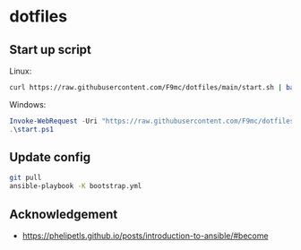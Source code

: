 # dotfiles

## Start up script

Linux:
```sh
curl https://raw.githubusercontent.com/F9mc/dotfiles/main/start.sh | bash
```

Windows:
```ps1
Invoke-WebRequest -Uri "https://raw.githubusercontent.com/F9mc/dotfiles/main/start.ps1" -OutFile "start.ps1"
.\start.ps1
```

## Update config

```sh
git pull
ansible-playbook -K bootstrap.yml
```


## Acknowledgement
- https://phelipetls.github.io/posts/introduction-to-ansible/#become